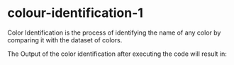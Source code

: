 # colour-identification-1
Color Identification is the process of identifying the name of any color by comparing it with the dataset of colors.

The Output of the color identification after executing the code will result in:
